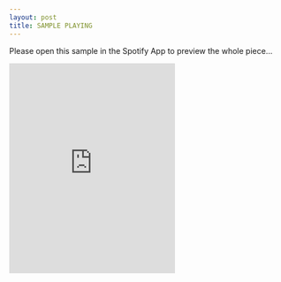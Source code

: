 ```yaml
---
layout: post
title: SAMPLE PLAYING
---
```


Please open this sample in the Spotify App to preview the whole piece...

<iframe src="https://embed.spotify.com/?uri=spotify%3Auser%3Achbq4o574n9t8vv6hvoptypim%3Aplaylist%3A31oD6u1Akf8QcSKcLNQAbb" width="300" height="380" frameborder="0" allowtransparency="true"></iframe>
